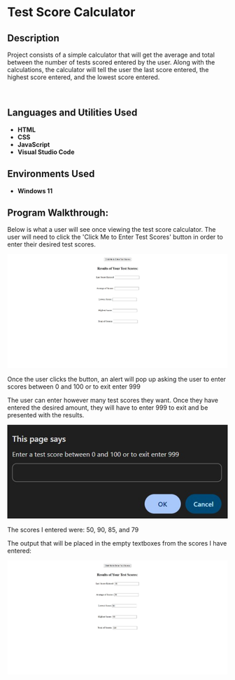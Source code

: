 <h1>Test Score Calculator</h1>


<h2>Description</h2>
<p>Project consists of a simple calculator that will get the average and total between the number of tests scored entered by the user. Along with the calculations, the calculator will tell the user the last score entered, the highest score entered, and the lowest score entered.</p>
<br />


<h2>Languages and Utilities Used</h2>

- <b>HTML</b>
- <b>CSS</b> 
- <b>JavaScript</b>
- <b>Visual Studio Code</b>

<h2>Environments Used </h2>

- <b>Windows 11</b>

<h2>Program Walkthrough:</h2>


<p>Below is what a user will see once viewing the test score calculator. The user will need to click the 'Click Me to Enter Test Scores' button in order to enter their desired test scores.</p>
<img alt="screenshot of front page of test score calculator" src="images/testscore1.jpg"/>
<br />

<p>Once the user clicks the button, an alert will pop up asking the user to enter scores between 0 and 100 or to exit enter 999</p>
<p>The user can enter however many test scores they want. Once they have entered the desired amount, they will have to enter 999 to exit and be presented with the results.</p>
<img alt="screenshot of alert box" src="images/testscore2.jpg"/>
<br />

<p>The scores I entered were: 50, 90, 85, and 79 </p>
<p>The output that will be placed in the empty textboxes from the scores I have entered: </p>
<img alt="screenshot of test score results" src="images/testscore3.jpg"/>
<br />



<!--
 ```diff
- text in red
+ text in green
! text in orange
# text in gray
@@ text in purple (and bold)@@
```
--!>

